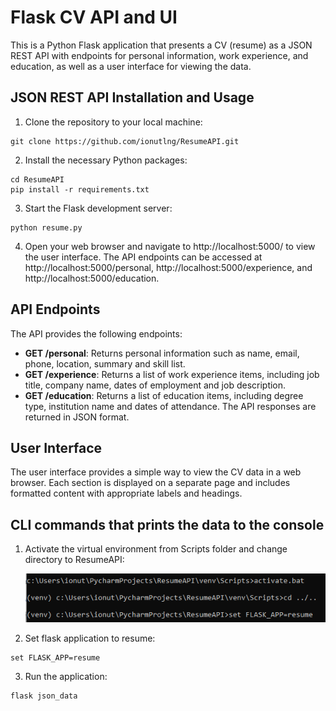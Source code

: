 # Flask CV API and UI
 
This is a Python Flask application that presents a CV (resume) as a JSON REST API with endpoints for personal information, work experience, and education, as well as a user interface for viewing the data.

## JSON REST API Installation and Usage

1. Clone the repository to your local machine:
```
git clone https://github.com/ionutlng/ResumeAPI.git
```

2. Install the necessary Python packages:
```
cd ResumeAPI
pip install -r requirements.txt
```

3. Start the Flask development server:
```
python resume.py
```

4. Open your web browser and navigate to http://localhost:5000/ to view the user interface. The API endpoints can be accessed at http://localhost:5000/personal, http://localhost:5000/experience, and http://localhost:5000/education.

## API Endpoints
The API provides the following endpoints:

* **GET /personal**: Returns personal information such as name, email, phone, location, summary and skill list.
* **GET /experience**: Returns a list of work experience items, including job title, company name, dates of employment and job description.
* **GET /education**: Returns a list of education items, including degree type, institution name and dates of attendance.
The API responses are returned in JSON format.

## User Interface
The user interface provides a simple way to view the CV data in a web browser. Each section is displayed on a separate page and includes formatted content with appropriate labels and headings.

## CLI commands that prints the data to the console

1. Activate the virtual environment from Scripts folder and change directory to ResumeAPI: 

   ![activate_venv](Resources/activate_venv.PNG)

2. Set flask application to resume:
```
set FLASK_APP=resume
```

3. Run the application:
```
flask json_data
```
    